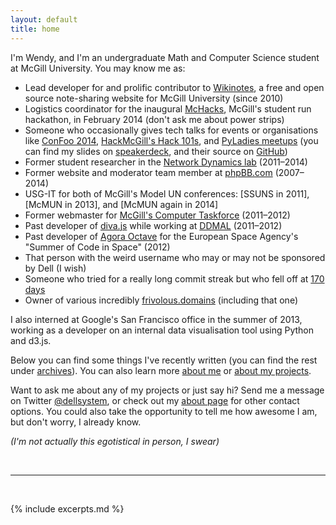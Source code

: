 ```yaml
---
layout: default
title: home
---
```


I'm Wendy, and I'm an undergraduate Math and Computer Science student at
McGill University. You may know me as:

* Lead developer for and prolific contributor to [Wikinotes], a free and open
  source note-sharing website for McGill University (since 2010)
* Logistics coordinator for the inaugural [McHacks], McGill's student run
  hackathon, in February 2014 (don't ask me about power strips)
* Someone who occasionally gives tech talks for events or organisations like
  [ConFoo 2014][confoo_talk], [HackMcGill's Hack 101s][hack101_talks], and
  [PyLadies meetups][pyladies_talk] (you can find my slides on [speakerdeck],
  and their source on [GitHub][slides])
* Former student researcher in the [Network Dynamics lab] (2011–2014)
* Former website and moderator team member at [phpBB.com] \(2007–2014\)
* USG-IT for both of McGill's Model UN conferences: [SSUNS in 2011], [McMUN in
  2013], and [McMUN again in 2014]
* Former webmaster for [McGill's Computer Taskforce][ctf] (2011–2012)
* Past developer of [diva.js] while working at [DDMAL] (2011–2012)
* Past developer of [Agora Octave] for the European Space Agency's "Summer of
  Code in Space" (2012)
* That person with the weird username who may or may not be sponsored by
  Dell (I wish)
* Someone who tried for a really long commit streak but who fell off at [170
  days][github]
* Owner of various incredibly [frivolous.domains] (including that one)

I also interned at Google's San Francisco office in the summer of 2013, working
as a developer on an internal data visualisation tool using Python and d3.js.

Below you can find some things I've recently written (you can find the rest
under [archives](/archives)). You can also learn more [about me](/about) or
[about my projects](/projects).

Want to ask me about any of my projects or just say hi? Send me a message on
Twitter [@dellsystem](https://twitter.com/dellsystem), or check out my [about
page](/about#contact) for other contact options. You could also take the
opportunity to tell me how awesome I am, but don't worry, I already know.

_(I'm not actually this egotistical in person, I swear)_

[github]: https://github.com/dellsystem
[confoo_talk]: https://github.com/dellsystem/slides/tree/master/confoo-2014/optimising-your-javascript
[hack101_talks]: https://github.com/dellsystem/slides/tree/master/hackmcgill
[pyladies_talk]: https://github.com/dellsystem/slides/tree/master/pyladies-montreal/git-and-github
[speakerdeck]: https://speakerdeck.com/dellsystem
[slides]: https://github.com/dellsystem/slides
[Wikinotes]: http://www.wikinotes.ca
[ctf]: http://taskforce.sus.mcgill.ca
[SSUNS 2011]: https://github.com/dellsystem/ssuns-2011
[McMUN 2013]: https://github.com/dellsystem/mcmun-2013
[McMUN 2014]: https://github.com/dellsystem/mcmun-2014
[phpBB.com]: https://phpbb.com
[diva.js]: http://ddmal.music.mcgill.ca/diva
[DDMAL]: http://ddmal.music.mcgill.ca
[Agora Octave]: http://agora.octave.org
[Network Dynamics lab]: http://networkdynamics.org
[McHacks]: http://mchacks.io
[frivolous.domains]: http://frivolous.domains

<br />
<hr />
<br />

{% include excerpts.md %}
